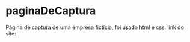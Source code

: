 # paginaDeCaptura
Página de captura de uma empresa fictícia, foi usado html e css. link do site: <link href="taketheroad.netlify.app">
